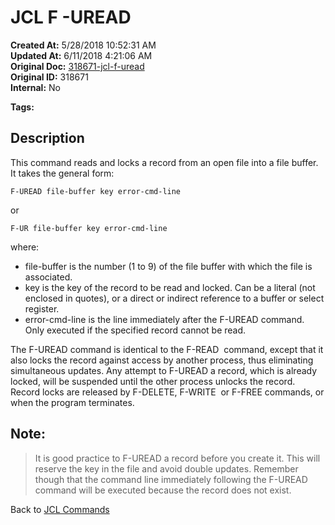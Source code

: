 # JCL F -UREAD

**Created At:** 5/28/2018 10:52:31 AM  
**Updated At:** 6/11/2018 4:21:06 AM  
**Original Doc:** [318671-jcl-f-uread](https://docs.jbase.com/45792-jcl/318671-jcl-f-uread)  
**Original ID:** 318671  
**Internal:** No  

**Tags:**
<badge text='buffer' vertical='middle' />
<badge text='file' vertical='middle' />
<badge text='uread' vertical='middle' />
<badge text='jcl' vertical='middle' />

## Description 

This command reads and locks a record from an open file into a file buffer. It takes the general form:

```
F-UREAD file-buffer key error-cmd-line
```

or

```
F-UR file-buffer key error-cmd-line
```

where:

- file-buffer is the number (1 to 9) of the file buffer with which the file is associated.
- key is the key of the record to be read and locked. Can be a literal (not enclosed in quotes), or a direct or indirect reference to a buffer or select register.
- error-cmd-line is the line immediately after the F-UREAD command. Only executed if the specified record cannot be read.


The F-UREAD command is identical to the F-READ  command, except that it also locks the record against access by another process, thus eliminating simultaneous updates. Any attempt to F-UREAD a record, which is already locked, will be suspended until the other process unlocks the record. Record locks are released by F-DELETE, F-WRITE  or F-FREE commands, or when the program terminates.



## Note: 


> It is good practice to F-UREAD a record before you create it. This will reserve the key in the file and avoid double updates. Remember though that the command line immediately following the F-UREAD command will be executed because the record does not exist.




Back to [JCL Commands](./../jcl-commands)
